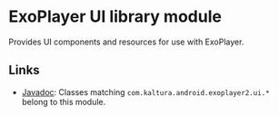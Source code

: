 # ExoPlayer UI library module #

Provides UI components and resources for use with ExoPlayer.

## Links ##

* [Javadoc][]: Classes matching `com.kaltura.android.exoplayer2.ui.*`
  belong to this module.

[Javadoc]: https://google.github.io/ExoPlayer/doc/reference/index.html
